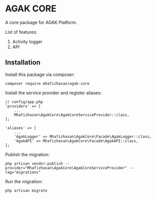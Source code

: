 # AGAK CORE

A core package for AGAK Platform.  

List of features:  
1. Activity logger  
2. API

## Installation

Install this package via composer:  

```
composer require mhafizhasan/agak-core
```  

Install the service provider and register aliases:

```
// config/app.php
'providers' => [
    ...
    Mhafizhasan\AgakCore\AgakCoreServiceProvider::class,
];

'aliases' => [
    ...
    'AgakLogger' => Mhafizhasan\AgakCore\Facade\AgakLogger::class,
    'AgakAPI' => Mhafizhasan\AgakCore\Facade\AgakAPI::class,
];
```

Publish the migration:

```
php artisan vendor:publish --provider="Mhafizhasan\AgakCore\AgakCoreServiceProvider" --tag="migrations"
```

Run the migration:

```
php artisan migrate
```
